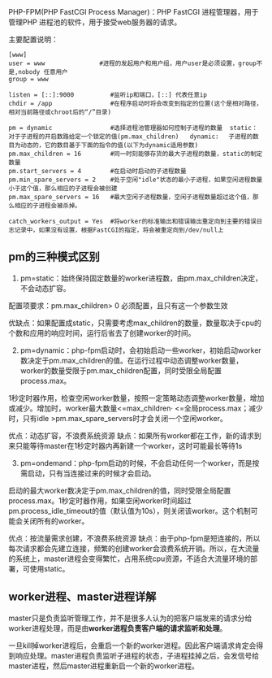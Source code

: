PHP-FPM(PHP FastCGI Process Manager)：PHP FastCGI 进程管理器，用于管理PHP 进程池的软件，用于接受web服务器的请求。

主要配置说明：

```
[www]
user = www               #进程的发起用户和用户组，用户user是必须设置，group不是,nobody 任意用户
group = www

listen = [::]:9000          #监听ip和端口，[::] 代表任意ip
chdir = /app                #在程序启动时将会改变到指定的位置(这个是相对路径，相对当前路径或chroot后的“/”目录)　

pm = dynamic                #选择进程池管理器如何控制子进程的数量  static：　　对于子进程的开启数路给定一个锁定的值(pm.max_children)   dynamic:　 子进程的数目为动态的，它的数目基于下面的指令的值(以下为dynamic适用参数)
pm.max_children = 16        #同一时刻能够存货的最大子进程的数量，static的制定数量
pm.start_servers = 4        #在启动时启动的子进程数量
pm.min_spare_servers = 2    #处于空闲"idle"状态的最小子进程，如果空闲进程数量小于这个值，那么相应的子进程会被创建
pm.max_spare_servers = 16   #最大空闲子进程数量，空闲子进程数量超过这个值，那么相应的子进程会被杀掉。

catch_workers_output = Yes  #将worker的标准输出和错误输出重定向到主要的错误日志记录中，如果没有设置，根据FastCGI的指定，将会被重定向到/dev/null上
```

## pm的三种模式区别

1. pm=static：始终保持固定数量的worker进程数，由pm.max_children决定，不会动态扩容。

配置项要求：pm.max_children> 0 必须配置，且只有这一个参数生效

优缺点：如果配置成static，只需要考虑max_children的数量，数量取决于cpu的个数和应用的响应时间，运行后省去了创建worker的时间。

2. pm=dynamic：php-fpm启动时，会初始启动一些worker，初始启动worker数决定于pm.max_children的值。在运行过程中动态调整worker数量，worker的数量受限于pm.max_children配置，同时受限全局配置process.max。

1秒定时器作用，检查空闲worker数量，按照一定策略动态调整worker数量，增加或减少。增加时，worker最大数量<=max_children· <=全局process.max；减少时，只有idle >pm.max_spare_servers时才会关闭一个空闲worker。

优点：动态扩容，不浪费系统资源
缺点：如果所有worker都在工作，新的请求到来只能等待master在1秒定时器内再新建一个worker，这时可能最长等待1s

3. pm=ondemand：php-fpm启动的时候，不会启动任何一个worker，而是按需启动，只有当连接过来的时候才会启动。

启动的最大worker数决定于pm.max_children的值，同时受限全局配置process.max。1秒定时器作用，如果空闲worker时间超过pm.process_idle_timeout的值（默认值为10s），则关闭该worker。这个机制可能会关闭所有的worker。

优点：按流量需求创建，不浪费系统资源
缺点：由于php-fpm是短连接的，所以每次请求都会先建立连接，频繁的创建worker会浪费系统开销。所以，在大流量的系统上，master进程会变得繁忙，占用系统cpu资源，不适合大流量环境的部署，可使用static。

## worker进程、master进程详解

master只是负责监听管理工作，并不是很多人认为的把客户端发来的请求分给worker进程处理，而是由**worker进程负责客户端的请求监听和处理**。

一旦kill掉worker进程后，会重启一个新的worker进程。因此客户端请求肯定会得到响应处理。master进程负责监听子进程的状态，子进程挂掉之后，会发信号给master进程，然后master进程重新启一个新的worker进程。